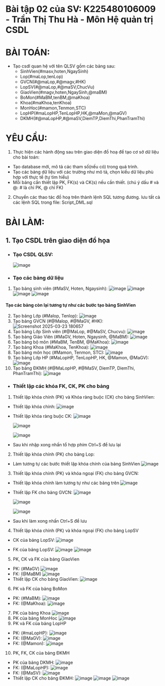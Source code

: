 # Bài tập 02 của SV: K225480106009 - Trần Thị Thu Hà - Môn Hệ quản trị CSDL
# BÀI TOÁN:
- Tạo csdl quan hệ với tên QLSV gồm các bảng sau:
  + SinhVien(#masv,hoten,NgaySinh)
  + Lop(#maLop,tenLop)
  + GVCN(#@maLop,#@magv,#HK)
  + LopSV(#@maLop,#@maSV,ChucVu)
  + GiaoVien(#magv,hoten,NgaySinh,@maBM)
  + BoMon(#MaBM,tenBM,@maKhoa)
  + Khoa(#maKhoa,tenKhoa)
  + MonHoc(#mamon,Tenmon,STC)
  + LopHP(#maLopHP,TenLopHP,HK,@maMon,@maGV)
  + DKMH(#@maLopHP,#@maSV,DiemTP,DiemThi,PhanTramThi)

# YÊU CẦU:
1. Thực hiện các hành động sau trên giao diện đồ hoạ để tạo cơ sở dữ liệu cho bài toán:
  + Tạo database mới, mô tả các tham số(nếu có) trong quá trình.
  + Tạo các bảng dữ liệu với các trường như mô tả, chọn kiểu dữ liệu phù hợp với thực tế (tự tìm hiểu)
  + Mỗi bảng cần thiết lập PK, FK(s) và CK(s) nếu cần thiết. (chú ý dấu # và @: # là chỉ PK, @ chỉ FK)
2. Chuyển các thao tác đồ hoạ trên thành lệnh SQL tương đương. lưu tất cả các lệnh SQL trong file: Script_DML.sql

# BÀI LÀM: 
## 1. Tạo CSDL trên giao diện đồ họa
- ### Tạo CSDL QLSV:
  ![image](https://github.com/user-attachments/assets/db5cc3b3-a1f5-4c24-a07b-ff9479ac19dd)
- ### Tạo các bảng dữ liệu
1. Tạo bảng sinh viên (#MaSV, Hoten, Ngaysinh):
  ![image](https://github.com/user-attachments/assets/c119c792-03cd-4c76-9fd4-24319aba099a)
  ![image](https://github.com/user-attachments/assets/8db62085-ccc4-40b3-aefc-98fdc65aca44)
  ![image](https://github.com/user-attachments/assets/d4a415da-ff47-4276-a27d-2016e65a2cf3)
  ![image](https://github.com/user-attachments/assets/d92a9632-0d2e-4c7b-b32b-524d9f394140)
  #### Tạo các bảng còn lại tương tự như các bước tạo bảng SinhVien
2. Tạo bảng Lớp (#Malop, Tenlop):
  ![image](https://github.com/user-attachments/assets/9c4896cc-e8b7-4486-801d-fbe087c6fb4c)
3. Tạo bảng GVCN (#@Malop, #@MaGV, #HK):
  ![Screenshot 2025-03-23 180657](https://github.com/user-attachments/assets/e6e1fe72-744d-4745-9af9-ac3f9ff62bb4)
4. Tạo bảng Lớp Sinh viên (#@MaLop, #@MaSV, Chucvu):
  ![image](https://github.com/user-attachments/assets/b1966847-9ab6-4709-9aea-38bd1594ba0d)
5. Tạo bảng Giáo Viên (#MaGV, Hoten, Ngaysinh, @MaBM):
  ![image](https://github.com/user-attachments/assets/55f10851-fb52-4ad2-bf0b-58a991f548dc)
6. Tạo bảng bộ môn (#MaBM, TenBM, @MaKhoa):
  ![image](https://github.com/user-attachments/assets/6777e215-48bb-4731-bb7f-c6809eec7e5c)
7. Tạo bảng Khoa (#MaKhoa, TenKhoa):
  ![image](https://github.com/user-attachments/assets/62948560-9009-4e31-8c68-1c4ad99fd7db)
8. Tạo bảng môn học (#Mamon, Tenmon, STC):
  ![image](https://github.com/user-attachments/assets/0ad5cc56-98ea-42e5-ab74-de7c442849bd) 
9. Tạo bảng Lớp HP (#MaLopHP, TenLopHP, HK, @Mamon, @MaGV):
  ![image](https://github.com/user-attachments/assets/ca574519-5e1f-46e4-986e-7059d1ea28c9)
10. Tạo bảng ĐKMH (#@MaLopHP, #@MaSV, DiemTP, DiemThi, PhanTramThi):
  ![image](https://github.com/user-attachments/assets/c498ff2b-463c-44ea-99f3-eb9d14741712)
- ### Thiết lập các khóa FK, CK, PK cho bảng
1. Thiết lập khóa chính (PK) và Khóa ràng buộc (CK) cho bảng SinhVien:
- Thiết lập khóa chính:
  ![image](https://github.com/user-attachments/assets/b13f4d88-b729-4f25-a9c1-7f0ffd6e96ab)
- Thiết lập khóa ràng buộc CK:
    ![image](https://github.com/user-attachments/assets/bb7bfca1-1d00-4b66-aebe-9d589ee2ec5a)

    ![image](https://github.com/user-attachments/assets/f4aa0c8a-ddca-4c02-980a-fee3292a021c)

    ![image](https://github.com/user-attachments/assets/10e2c1e4-2b94-40bc-a067-9128b82e9fc9)
- Sau khi nhập xong nhấn tổ hợp phím Ctrl+S để lưu lại 
2. Thiết lập khóa chính (PK) cho bảng Lop:
- Làm tương tự các bước thiết lập khóa chính của bảng SinhVien
    ![image](https://github.com/user-attachments/assets/8e89aded-edc2-49a1-a847-ed18937d0547)
3. Thiết lập khóa chính (PK) và khóa ngoại (FK) cho bảng GVCN:
- Thiết lập khóa chính làm tương tự như các bảng trên
    ![image](https://github.com/user-attachments/assets/472bbbb5-3946-4d22-bbbb-9d9832804d2c)
- Thiết lập FK cho bảng GVCN:
  ![image](https://github.com/user-attachments/assets/d00e34b8-3b66-42b8-94ed-67289f573b8d)

  ![image](https://github.com/user-attachments/assets/4a7d9294-192a-43bf-be78-79eff7912143)

  ![image](https://github.com/user-attachments/assets/8b1da22b-9c5a-4678-949b-db529d19260d)
- Sau khi làm xong nhấn Ctrl+S để lưu
4. Thiết lập khóa chính (PK) và khóa ngoại (FK) cho bảng LopSV
- CK của bảng LopSV:
  ![image](https://github.com/user-attachments/assets/c741bd38-a38e-4463-a367-8758cfc79d37)

- FK của bảng LopSV:
  ![image](https://github.com/user-attachments/assets/332fe52b-b0a2-4de4-ac44-bf9306677aed)
  ![image](https://github.com/user-attachments/assets/f293882a-626f-45f9-add2-d8612794064b)
5. PK, CK và FK của bảng GiaoVien
- PK: (#MaGV)
  ![image](https://github.com/user-attachments/assets/20f54ca5-0093-46f8-b11e-b4da70f4a978)
- FK: (@MaBM)
  ![image](https://github.com/user-attachments/assets/f86e5166-024d-4f02-a6f5-d59296dccbfc)
- Thiết lập CK cho bảng GiaoVien:
  ![image](https://github.com/user-attachments/assets/2341acd6-2a7d-4306-831e-a48d59726f26)
6. PK và FK của bảng BoMon
- PK: (#MaBM):
  ![image](https://github.com/user-attachments/assets/b6d21192-5be5-4a1d-8c7e-427d29b46762)
- FK: (@MaKhoa):
  ![image](https://github.com/user-attachments/assets/f634ec25-44b0-4493-9b6f-04a8764e2d17)
7. PK của bảng Khoa
  ![image](https://github.com/user-attachments/assets/c8852ba1-cd7d-4ea3-9519-d492f4fcaa8d)
8. PK của bảng MonHoc
  ![image](https://github.com/user-attachments/assets/6c34ce8d-2048-4657-9378-367c78f1b164)
9. PK và FK của bảng LopHP
- PK: (#maLopHP):
  ![image](https://github.com/user-attachments/assets/1aac3d09-4791-4043-8d99-63eeebbaf7b7)
- FK: (@MaGV):
  ![image](https://github.com/user-attachments/assets/c79313d4-12f5-4d4e-93bf-ac68fcc59623)
- FK: (@Mamon):
  ![image](https://github.com/user-attachments/assets/2f6d8833-1c2a-4fbd-9873-4edde462761b)
10. PK, FK, CK của bảng ĐKMH
- PK của bảng DKMH:
  ![image](https://github.com/user-attachments/assets/191b4e87-5282-4032-b6e3-9717f93abd96)
- FK: (@MaLopHP):
  ![image](https://github.com/user-attachments/assets/aa0634ec-e9f5-4d62-b6c1-9f344330db53)
- FK: (@MaSV):
  ![image](https://github.com/user-attachments/assets/23749353-2953-4283-bfaf-b44956025502)
- Thiết lập CK cho bảng ĐKMH:
  ![image](https://github.com/user-attachments/assets/7bcf4ae5-65e9-46cd-98f1-dbe30de8c0e3)
  ![image](https://github.com/user-attachments/assets/ea9b8a03-adf7-43dd-bc1f-239f2a777ffc)
  ![image](https://github.com/user-attachments/assets/607d6dbc-0fb6-4bf3-971d-28e84af8dd3b)












  








